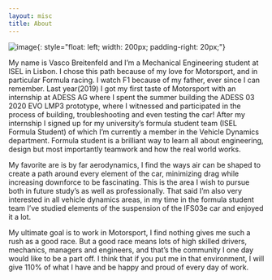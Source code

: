 ```yaml
---
layout: misc
title: About
---
```


![image](https://media-exp1.licdn.com/dms/image/C5603AQHVV1iNjBxznQ/profile-displayphoto-shrink_200_200/0?e=1593648000&v=beta&t=nVOUpyhExEu6yIJQipkqaHYrIvfhEKU5FvyxNXCmwQc){: style="float: left; width: 200px; padding-right: 20px;"}


My name is Vasco Breitenfeld and I’m a Mechanical Engineering student at ISEL in Lisbon. I chose this path because of my love for Motorsport, and in particular Formula racing. I watch F1 because of my father, ever since I can remember. Last year(2019) I got my first taste of Motorsport with an internship at ADESS AG where I spent the summer building the ADESS 03 2020 EVO LMP3 prototype, where I witnessed and participated in the process of building, troubleshooting and even testing the car! After my internship I signed up for my university’s formula student team (ISEL Formula Student) of which I’m currently a member in the Vehicle Dynamics department. Formula student is a brilliant way to learn all about engineering, design but most importantly teamwork and how the real world works. 

My favorite are is by far aerodynamics, I find the ways air can be shaped to create a path around every element of the car, minimizing drag while increasing downforce to be fascinating. This is the area I wish to pursue both in future study’s as well as professionally. 
That said I’m also  very interested in all vehicle dynamics areas, in my time in the formula student team I’ve studied elements of the suspension of the IFS03e car and enjoyed it a lot. 

My ultimate goal is to work in Motorsport, I find nothing gives me such a rush as a good race. But a good race means lots of high skilled drivers, mechanics, managers and engineers, and that’s the community I one day would like to be a part off. I think that if you put me in that environment, I will give 110% of what I have and be happy and proud of every day of work.

